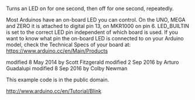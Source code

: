 Turns an LED on for one second, then off for one second, repeatedly.

Most Arduinos have an on-board LED you can control. On the UNO, MEGA and ZERO
it is attached to digital pin 13, on MKR1000 on pin 6. LED_BUILTIN is set to
the correct LED pin independent of which board is used.
If you want to know what pin the on-board LED is connected to on your Arduino
model, check the Technical Specs of your board at:
https://www.arduino.cc/en/Main/Products

modified 8 May 2014
by Scott Fitzgerald
modified 2 Sep 2016
by Arturo Guadalupi
modified 8 Sep 2016
by Colby Newman

This example code is in the public domain.

http://www.arduino.cc/en/Tutorial/Blink

